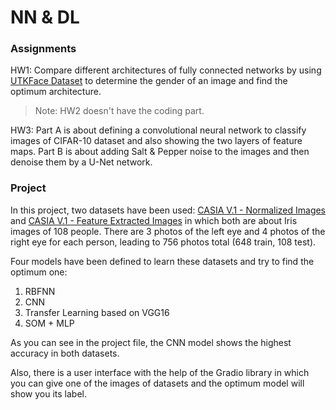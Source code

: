 # NN & DL

### Assignments

HW1: Compare different architectures of fully connected networks by using [UTKFace Dataset](https://susanqq.github.io/UTKFace/) to determine the gender of an image and find the optimum architecture.

> Note: HW2 doesn't have the coding part.

HW3: Part A is about defining a convolutional neural network to classify images of CIFAR-10 dataset and also showing the two layers of feature maps. Part B is about adding Salt & Pepper noise to the images and then denoise them by a U-Net network.

### Project

In this project, two datasets have been used: [CASIA V.1 - Normalized Images](https://drive.google.com/drive/folders/1PP7XMeDjpv5ya2joV-AceemvrJefDQxw) and [CASIA V.1 - Feature Extracted Images](https://drive.google.com/drive/folders/16_qJWCvOwtNcyL44niUeIwgvIJUciC8S) in which both are about Iris images of 108 people. There are 3 photos of the left eye and 4 photos of the right eye for each person, leading to 756 photos total (648 train, 108 test).

Four models have been defined to learn these datasets and try to find the optimum one:
1. RBFNN
2. CNN
3. Transfer Learning based on VGG16
4. SOM + MLP

As you can see in the project file, the CNN model shows the highest accuracy in both datasets.

Also, there is a user interface with the help of the Gradio library in which you can give one of the images of datasets and the optimum model will show you its label.





